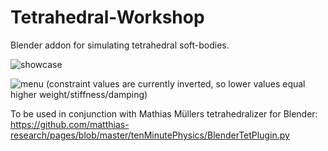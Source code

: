 # Tetrahedral-Workshop
Blender addon for simulating tetrahedral soft-bodies.

![showcase](https://github.com/user-attachments/assets/f87ff4e4-7689-4f92-8ae8-112ee3d83bcb)

![menu](https://github.com/user-attachments/assets/cfd3b9c5-4b09-4fd2-8a63-7de76b9f94ee)
(constraint values are currently inverted, so lower values equal higher weight/stiffness/damping)

To be used in conjunction with Mathias Müllers tetrahedralizer for Blender:
https://github.com/matthias-research/pages/blob/master/tenMinutePhysics/BlenderTetPlugin.py
